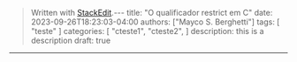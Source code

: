 


> Written with [StackEdit](https://stackedit.io/).---
title: "O qualificador restrict em C"
date: 2023-09-26T18:23:03-04:00
authors: ["Mayco S. Berghetti"]
tags: [ "teste" ]
categories: [
    "cteste1",
    "cteste2",
]
description: this is a description
draft: true
---
<!--stackedit_data:
eyJoaXN0b3J5IjpbLTE4ODAwMzUxNjksNzMwOTk4MTE2XX0=
-->
